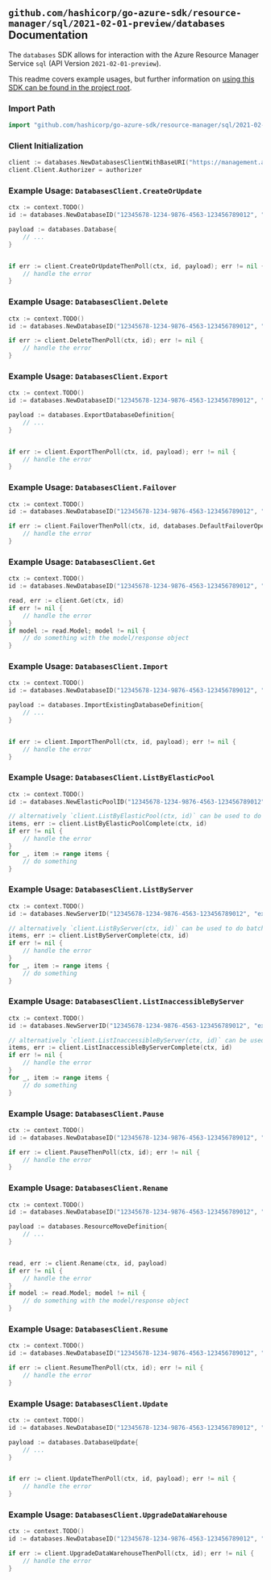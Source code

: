 
## `github.com/hashicorp/go-azure-sdk/resource-manager/sql/2021-02-01-preview/databases` Documentation

The `databases` SDK allows for interaction with the Azure Resource Manager Service `sql` (API Version `2021-02-01-preview`).

This readme covers example usages, but further information on [using this SDK can be found in the project root](https://github.com/hashicorp/go-azure-sdk/tree/main/docs).

### Import Path

```go
import "github.com/hashicorp/go-azure-sdk/resource-manager/sql/2021-02-01-preview/databases"
```


### Client Initialization

```go
client := databases.NewDatabasesClientWithBaseURI("https://management.azure.com")
client.Client.Authorizer = authorizer
```


### Example Usage: `DatabasesClient.CreateOrUpdate`

```go
ctx := context.TODO()
id := databases.NewDatabaseID("12345678-1234-9876-4563-123456789012", "example-resource-group", "serverValue", "databaseValue")

payload := databases.Database{
	// ...
}


if err := client.CreateOrUpdateThenPoll(ctx, id, payload); err != nil {
	// handle the error
}
```


### Example Usage: `DatabasesClient.Delete`

```go
ctx := context.TODO()
id := databases.NewDatabaseID("12345678-1234-9876-4563-123456789012", "example-resource-group", "serverValue", "databaseValue")

if err := client.DeleteThenPoll(ctx, id); err != nil {
	// handle the error
}
```


### Example Usage: `DatabasesClient.Export`

```go
ctx := context.TODO()
id := databases.NewDatabaseID("12345678-1234-9876-4563-123456789012", "example-resource-group", "serverValue", "databaseValue")

payload := databases.ExportDatabaseDefinition{
	// ...
}


if err := client.ExportThenPoll(ctx, id, payload); err != nil {
	// handle the error
}
```


### Example Usage: `DatabasesClient.Failover`

```go
ctx := context.TODO()
id := databases.NewDatabaseID("12345678-1234-9876-4563-123456789012", "example-resource-group", "serverValue", "databaseValue")

if err := client.FailoverThenPoll(ctx, id, databases.DefaultFailoverOperationOptions()); err != nil {
	// handle the error
}
```


### Example Usage: `DatabasesClient.Get`

```go
ctx := context.TODO()
id := databases.NewDatabaseID("12345678-1234-9876-4563-123456789012", "example-resource-group", "serverValue", "databaseValue")

read, err := client.Get(ctx, id)
if err != nil {
	// handle the error
}
if model := read.Model; model != nil {
	// do something with the model/response object
}
```


### Example Usage: `DatabasesClient.Import`

```go
ctx := context.TODO()
id := databases.NewDatabaseID("12345678-1234-9876-4563-123456789012", "example-resource-group", "serverValue", "databaseValue")

payload := databases.ImportExistingDatabaseDefinition{
	// ...
}


if err := client.ImportThenPoll(ctx, id, payload); err != nil {
	// handle the error
}
```


### Example Usage: `DatabasesClient.ListByElasticPool`

```go
ctx := context.TODO()
id := databases.NewElasticPoolID("12345678-1234-9876-4563-123456789012", "example-resource-group", "serverValue", "elasticPoolValue")

// alternatively `client.ListByElasticPool(ctx, id)` can be used to do batched pagination
items, err := client.ListByElasticPoolComplete(ctx, id)
if err != nil {
	// handle the error
}
for _, item := range items {
	// do something
}
```


### Example Usage: `DatabasesClient.ListByServer`

```go
ctx := context.TODO()
id := databases.NewServerID("12345678-1234-9876-4563-123456789012", "example-resource-group", "serverValue")

// alternatively `client.ListByServer(ctx, id)` can be used to do batched pagination
items, err := client.ListByServerComplete(ctx, id)
if err != nil {
	// handle the error
}
for _, item := range items {
	// do something
}
```


### Example Usage: `DatabasesClient.ListInaccessibleByServer`

```go
ctx := context.TODO()
id := databases.NewServerID("12345678-1234-9876-4563-123456789012", "example-resource-group", "serverValue")

// alternatively `client.ListInaccessibleByServer(ctx, id)` can be used to do batched pagination
items, err := client.ListInaccessibleByServerComplete(ctx, id)
if err != nil {
	// handle the error
}
for _, item := range items {
	// do something
}
```


### Example Usage: `DatabasesClient.Pause`

```go
ctx := context.TODO()
id := databases.NewDatabaseID("12345678-1234-9876-4563-123456789012", "example-resource-group", "serverValue", "databaseValue")

if err := client.PauseThenPoll(ctx, id); err != nil {
	// handle the error
}
```


### Example Usage: `DatabasesClient.Rename`

```go
ctx := context.TODO()
id := databases.NewDatabaseID("12345678-1234-9876-4563-123456789012", "example-resource-group", "serverValue", "databaseValue")

payload := databases.ResourceMoveDefinition{
	// ...
}


read, err := client.Rename(ctx, id, payload)
if err != nil {
	// handle the error
}
if model := read.Model; model != nil {
	// do something with the model/response object
}
```


### Example Usage: `DatabasesClient.Resume`

```go
ctx := context.TODO()
id := databases.NewDatabaseID("12345678-1234-9876-4563-123456789012", "example-resource-group", "serverValue", "databaseValue")

if err := client.ResumeThenPoll(ctx, id); err != nil {
	// handle the error
}
```


### Example Usage: `DatabasesClient.Update`

```go
ctx := context.TODO()
id := databases.NewDatabaseID("12345678-1234-9876-4563-123456789012", "example-resource-group", "serverValue", "databaseValue")

payload := databases.DatabaseUpdate{
	// ...
}


if err := client.UpdateThenPoll(ctx, id, payload); err != nil {
	// handle the error
}
```


### Example Usage: `DatabasesClient.UpgradeDataWarehouse`

```go
ctx := context.TODO()
id := databases.NewDatabaseID("12345678-1234-9876-4563-123456789012", "example-resource-group", "serverValue", "databaseValue")

if err := client.UpgradeDataWarehouseThenPoll(ctx, id); err != nil {
	// handle the error
}
```
